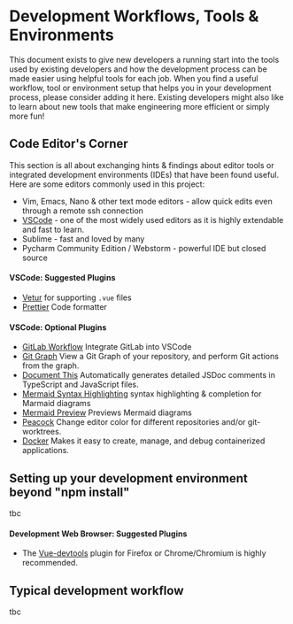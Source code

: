 # Development Workflows, Tools & Environments

This document exists to give new developers a running start into the tools used by existing developers and how the development process can be made easier using helpful tools for each job. When you find a useful workflow, tool or environment setup that helps you in your development process, please consider adding it here. Existing developers might also like to learn about new tools that make engineering more efficient or simply more fun!

## Code Editor's Corner

This section is all about exchanging hints & findings about editor tools or integrated development environments (IDEs) that have been found useful.
Here are some editors commonly used in this project:

- Vim, Emacs, Nano & other text mode editors - allow quick edits even through a remote ssh connection
- [VSCode](https://code.visualstudio.com/) - one of the most widely used editors as it is highly extendable and fast to learn.
- Sublime - fast and loved by many
- Pycharm Community Edition / Webstorm - powerful IDE but closed source

#### VSCode: Suggested Plugins

- [Vetur](https://marketplace.visualstudio.com/items?itemName=octref.vetur) for supporting `.vue` files
- [Prettier](https://marketplace.visualstudio.com/items?itemName=esbenp.prettier-vscode) Code formatter

#### VSCode: Optional Plugins

- [GitLab Workflow](https://marketplace.visualstudio.com/items?itemName=fatihacet.gitlab-workflow) Integrate GitLab into VSCode
- [Git Graph](https://marketplace.visualstudio.com/items?itemName=mhutchie.git-graph) View a Git Graph of your repository, and perform Git actions from the graph.
- [Document This](https://marketplace.visualstudio.com/items?itemName=joelday.docthis) Automatically generates detailed JSDoc comments in TypeScript and JavaScript files.
- [Mermaid Syntax Highlighting](https://marketplace.visualstudio.com/items?itemName=bpruitt-goddard.mermaid-markdown-syntax-highlighting) syntax highlighting & completion for Marmaid diagrams
- [Mermaid Preview](https://marketplace.visualstudio.com/items?itemName=vstirbu.vscode-mermaid-preview) Previews Mermaid diagrams
- [Peacock](https://marketplace.visualstudio.com/items?itemName=johnpapa.vscode-peacock) Change editor color for different repositories and/or git-worktrees.
- [Docker](https://marketplace.visualstudio.com/items?itemName=ms-azuretools.vscode-docker) Makes it easy to create, manage, and debug containerized applications.

## Setting up your development environment beyond "npm install"

tbc

#### Development Web Browser: Suggested Plugins

- The [Vue-devtools](https://github.com/vuejs/vue-devtools) plugin for Firefox or Chrome/Chromium is highly recommended.

## Typical development workflow

tbc
